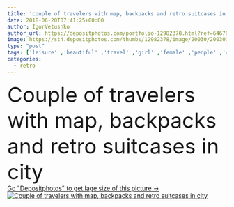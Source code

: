 ```yaml
---
title: 'couple of travelers with map, backpacks and retro suitcases in city '
date: 2018-06-20T07:41:25+00:00
author: IgorVetushko
author_url: https://depositphotos.com/portfolio-12982378.html?ref=64678756
image: https://st4.depositphotos.com/thumbs/12982378/image/20030/200307348/api_thumb_450.jpg?forcejpeg=true
type: "post"
tags: ['leisure' ,'beautiful' ,'travel' ,'girl' ,'female' ,'people' ,'caucasian' ,'friendship' ,'male' ,'man' ,'style' ,'retro' ,'vintage' ,'fashion' ,'city' ,'urban' ,'couple' ,'stylish' ,'woman' ,'together' ,'togetherness' ,'camera' ,'trendy' ,'tourism' ,'vacation' ,'journey' ,'attractive' ,'map' ,'handsome' ,'trip' ,'closeness' ,'voyage' ,'relationship' ,'fashionable' ,'weekend' ,'backpacks' ,'tourists' ,'boyfriend' ,'girlfriend' ,'tattooed' ,'tattoos' ,'travelers' ,'suitcases' ,'copy space' ,'young adult' ,'travel bags' ]
categories: 
  - retro
---
```

<div aling="center">
            <font size="60"> Couple of travelers with map, backpacks and retro suitcases in city</font>   
</div>
<div>
    <a href='https://st4.depositphotos.com/thumbs/12982378/image/20030/200307348/api_thumb_450.jpg?forcejpeg=true?ref=64678756' target=_blank > Go "Depositphotos" to get lage size of this picture ->
        <img href='https://st4.depositphotos.com/thumbs/12982378/image/20030/200307348/api_thumb_450.jpg?forcejpeg=true?ref=64678756' src='https://st4.depositphotos.com/12982378/20030/i/950/depositphotos_200307348-stock-photo-couple-travelers-map-backpacks-retro.jpg?forcejpeg=true' alt='Couple of travelers with map, backpacks and retro suitcases in city' >
    </a>
</div>
